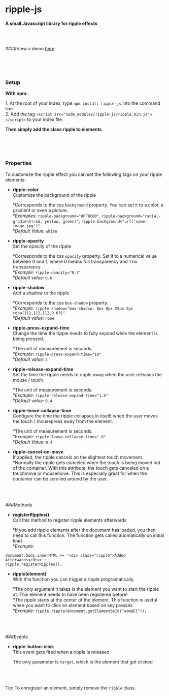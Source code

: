 # ripple-js
**A small Javascript library for ripple effects**

<br><br>

####View a demo [here](http://sirbaaron.github.io/ripple-js/demo/)

<br><br><br>

### Setup
**With npm:**<p>1. At the root of your index, type `npm install ripple-js` into the command line.<br>2. Add the tag `<script src="node_modules/ripple-js/ripple.min.js"></script>` to your index file.

 
**Then simply add the class ripple to elements**

<br><br><br>
### Properties

To customize the ripple effect you can set the following tags on your ripple elements:
* **ripple-color**<br>Customize the background of the ripple <p>°Corresponds to the css `background` property. You can set it to a color, a gradient or even a picture.<br>°_Examples:_ `ripple-background="#FF8C00"`, `ripple-background="radial-gradient(red, yellow, green)"`, `ripple-background="url('some-image.jpg')"`<br>°_Default Value:_ `white`
* **ripple-opacity**<br>Set the opacity of the ripple <p>°Corresponds to the css `opacity` property. Set it to a numerical value between 0 and 1, where 0 means full transparency and 1 no transparency<br>°_Example:_ `ripple-opacity="0.7"`<br>°_Default value:_ `0.6`
* **ripple-shadow**<br>Add a shadow to the ripple <p>°Corresponds to the css `box-shadow` property.<br>°_Example:_ `ripple-shadow="box-shadow: 0px 0px 25px 2px rgba(112,112,112,0.63)"`<br>°_Default value:_ `none`
* **ripple-press-expand-time**<br>Change the time the ripple needs to fully expand while the element is being pressed. <p>°The unit of measurement is seconds.<br>°_Example:_ `ripple-press-expand-time="10"`<br>°_Default value:_ `3`
* **ripple-release-expand-time**<br>Set the time the ripple needs to ripple away when the user releases the mouse / touch. <p>°The unit of measurement is seconds.<br>°_Example:_ `ripple-release-expand-time="1.5"`<br>°_Default value:_ `0.4`
* **ripple-leave-collapse-time**<br>Configure the time the ripple collapses in itselft when the user moves the touch / mousepress away from the element. <p>°The unit of measurement is seconds.<br>°_Example:_ `ripple-leave-collapse-time=".8"`<br>°_Default Value:_ `0.4`
* **ripple-cancel-on-move**<br>If applied, the ripple cancels on the slightest touch movement. <br>°Normally the ripple gets canceled when the touch is being moved out of the container. With this attribute, the touch gets canceled on a touchmove or mousemove. This is especially great for when the container can be scrolled around by the user.

<br><br><br>
###Methods

* **registerRipples()**<br>Call this method to register ripple elements afterwards <p>°If you add ripple elements after the document has loaded, you then need to call this function. The function gets called auomatically on initial load.<br>°_Example:_ 
```
document.body.innerHTML += '<div class="ripple">Added Afterwards</div>';
ripple.registerRipples();
```
* **ripple(element)**<br>With this function you can trigger a ripple programatically.<p>°The only argument it takes is the element you want to start the ripple at. This element needs to have been registered before!<br>°The ripple starts at the center of the element. This function is useful when you want to click an element based on key presses.<br>°_Example:_ `ripple.ripple(document.getElementById("someEl"));`

<br><br><br>
###Events

* **ripple-button-click**<br>This event gets fired when a ripple is released<p>The only parameter is `target`, which is the element that got clicked


<br><br><br>
Tip: To unregister an element, simply remove the `ripple` class.
